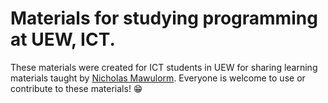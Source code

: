 # Materials for studying programming at UEW, ICT.
These materials were created for ICT students in UEW for sharing learning materials taught by [Nicholas Mawulorm](https://github.com/nmawulorm).
Everyone is welcome to use or contribute to these materials! 😁
